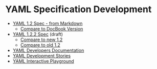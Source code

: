 YAML Specification Development
==============================

* [YAML 1.2 Spec - from Markdown](spec)
  * [Compare to DocBook Version](review)
* [YAML 1.2.2 Spec](spec) (draft)
  * [Compare to new 1.2](review)
  * [Compare to old 1.2](review)
* [YAML Developers Documentation](doc)
* [YAML Development Stories](story)
* [YAML Interactive Playground](playground)

<!--
* [YAML Development Overview]()
* [YAML Specification RFCs]()
* [YAML Interactive Playground]()
* [YAML Reference Implementations]()
-->
